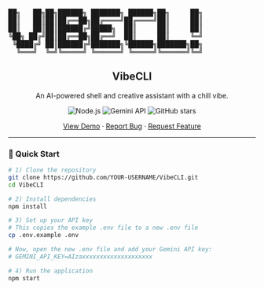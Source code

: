 <p align="center">
  <!-- VibeCLI ASCII Art Logo -->
  <pre>
██╗   ██╗██╗██████╗ ███████╗ ██████╗██╗     ██╗
██║   ██║██║██╔══██╗██╔════╝██╔════╝██║     ██║
██║   ██║██║██████╔╝█████╗  ██║     ██║     ██║
╚██╗ ██╔╝██║██╔══██╗██╔══╝  ██║     ██║     ╚═╝
 ╚████╔╝ ██║██████╔╝███████╗╚██████╗███████╗██╗
  ╚═══╝  ╚═╝╚═════╝ ╚══════╝ ╚═════╝╚══════╝╚═╝
</pre>
  <h2 align="center">VibeCLI</h2>
  <p align="center">An AI-powered shell and creative assistant with a chill vibe.</p>
</p>

<p align="center">
  <!-- Shields.io badges -->
  <img alt="Node.js" src="https://img.shields.io/badge/Runtime-Node.js-blue?logo=nodedotjs" />
  <img alt="Gemini API" src="https://img.shields.io/badge/LLM-Google Gemini‑Flash-green?logo=google" />
  <img alt="GitHub stars" src="https://img.shields.io/github/stars/YOUR-USERNAME/VibeCLI?style=social" />
</p>

<p align="center">
  <!-- NOTE: Add a screenshot named `vibecli-demo.png` to your repo for this link to work! -->
  <a href="vibecli-demo.png">View Demo</a> ·
  <a href="https://github.com/YOUR-USERNAME/VibeCLI/issues/new?labels=bug&template=bug_report.md">Report Bug</a> ·
  <a href="https://github.com/YOUR-USERNAME/VibeCLI/issues/new?labels=enhancement&template=feature_request.md">Request Feature</a>
</p>

---

### 🚀 Quick Start

```bash
# 1) Clone the repository
git clone https://github.com/YOUR-USERNAME/VibeCLI.git
cd VibeCLI

# 2) Install dependencies
npm install

# 3) Set up your API key
# This copies the example .env file to a new .env file
cp .env.example .env

# Now, open the new .env file and add your Gemini API key:
# GEMINI_API_KEY=AIzaxxxxxxxxxxxxxxxxxxxx

# 4) Run the application
npm start

```